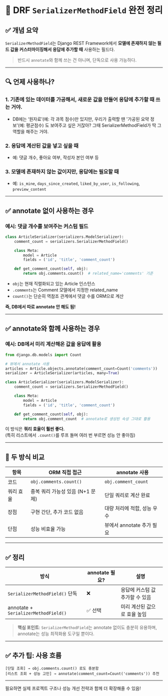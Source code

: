 # 🧩 DRF `SerializerMethodField` 완전 정리

## ✅ 개념 요약

`SerializerMethodField`는 Django REST Framework에서 **모델에 존재하지 않는 필드 값을 커스터마이징해서 응답에 추가할 때** 사용하는 필드다.

> 반드시 `annotate`와 함께 쓰는 건 아니며, 단독으로 사용 가능하다.

---

## 🔍 언제 사용하나?

### 1. 기존에 있는 데이터를 가공해서, 새로운 값을 만들어 응답에 추가할 때 쓰는 거야.
- DB에는 ‘원자료’(예: 각 과목 점수)만 있지만,
우리가 출력할 땐 '가공된 요약 정보'(예: 평균점수) 도 보여주고 싶은 거잖아?
그때 SerializerMethodField가 딱 그 역할을 해주는 거야.

### 2. 응답에 계산된 값을 넣고 싶을 때
- 예: 댓글 개수, 좋아요 여부, 작성자 본인 여부 등

### 3. 모델에 존재하지 않는 값이지만, 응답에는 필요할 때
- 예: `is_mine`, `days_since_created`, `liked_by_user`, `is_following`, `preview_content`

---

## ✅ annotate 없이 사용하는 경우

### 예시: 댓글 개수를 보여주는 커스텀 필드
```python
class ArticleSerializer(serializers.ModelSerializer):
    comment_count = serializers.SerializerMethodField()

    class Meta:
        model = Article
        fields = ('id', 'title', 'comment_count')

    def get_comment_count(self, obj):
        return obj.comments.count()  # related_name='comments' 기준
```

- `obj`는 현재 직렬화되고 있는 Article 인스턴스
- `.comments`는 Comment 모델에서 지정한 related_name
- `count()`는 단순히 역참조 관계에서 댓글 수를 ORM으로 계산

**즉, DB에서 따로 annotate 안 해도 됨!**

---

## ✅ annotate와 함께 사용하는 경우

### 예시: DB에서 미리 계산해온 값을 응답에 활용
```python
from django.db.models import Count

# 뷰에서 annotate 사용
articles = Article.objects.annotate(comment_count=Count('comments'))
serializer = ArticleSerializer(articles, many=True)
```

```python
class ArticleSerializer(serializers.ModelSerializer):
    comment_count = serializers.SerializerMethodField()

    class Meta:
        model = Article
        fields = ('id', 'title', 'comment_count')

    def get_comment_count(self, obj):
        return obj.comment_count  # annotate로 생성된 속성 그대로 활용
```

이 방식은 **쿼리 효율이 훨씬 좋다.**  
(특히 리스트에서 `.count()`를 루프 돌며 여러 번 부르면 성능 안 좋아짐)

---

## 🔄 두 방식 비교

| 항목 | ORM 직접 접근 | annotate 사용 |
|------|----------------|----------------|
| 코드 | `obj.comments.count()` | `obj.comment_count` |
| 쿼리 효율 | 중복 쿼리 가능성 있음 (N+1 문제) | 단일 쿼리로 계산 완료 |
| 장점 | 구현 간단, 추가 코드 없음 | 대량 처리에 적합, 성능 우수 |
| 단점 | 성능 비효율 가능 | 뷰에서 annotate 추가 필요 |

---

## ✅ 정리

| 방식 | annotate 필요? | 설명 |
|------|----------------|------|
| `SerializerMethodField()` 단독 | ❌ | 응답에 커스텀 값 추가할 수 있음 |
| annotate + `SerializerMethodField()` | ✅ 선택 | 미리 계산된 값으로 효율 높임 |

> **핵심 포인트**: `SerializerMethodField`는 annotate 없이도 충분히 유용하며, annotate는 성능 최적화용 도구일 뿐이다.

---

## ✅ 추가 팁: 사용 흐름

```plaintext
[단일 조회] → obj.comments.count() 로도 충분함
[리스트 조회 + 성능 고민] → annotate(comment_count=Count('comments')) 추천
```

---

필요하면 실제 프로젝트 구조나 성능 개선 전략과 함께 더 확장해줄 수 있음!


